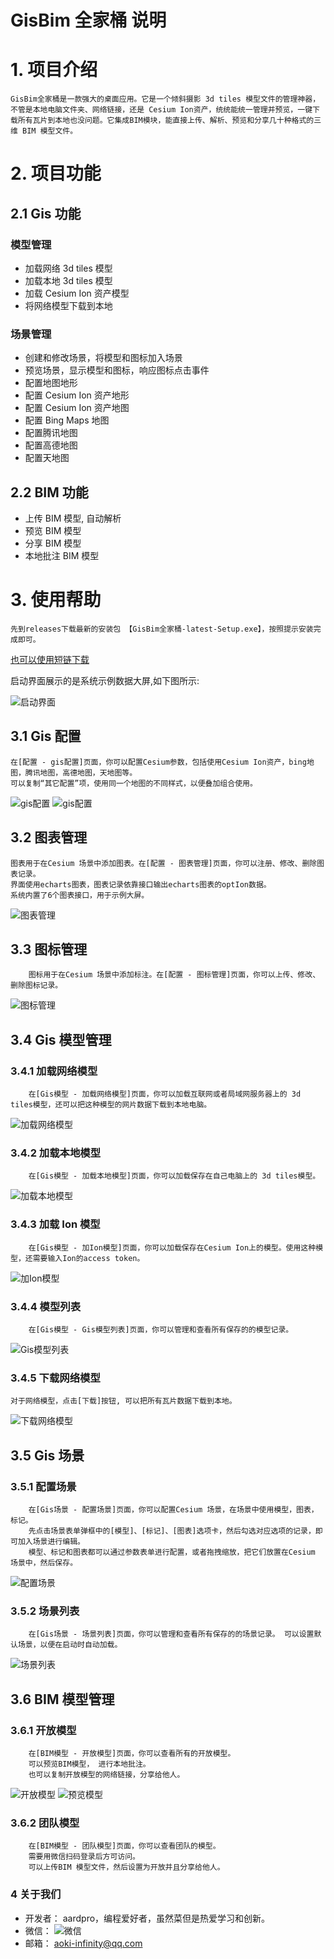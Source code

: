 # GisBim 全家桶 说明

# 1. 项目介绍

```
GisBim全家桶是一款强大的桌面应用。它是一个倾斜摄影 3d tiles 模型文件的管理神器，不管是本地电脑文件夹、网络链接，还是 Cesium Ion资产，统统能统一管理并预览，一键下载所有瓦片到本地也没问题。它集成BIM模块，能直接上传、解析、预览和分享几十种格式的三维 BIM 模型文件。
```

# 2. 项目功能

## 2.1 Gis 功能

### 模型管理

- 加载网络 3d tiles 模型
- 加载本地 3d tiles 模型
- 加载 Cesium Ion 资产模型
- 将网络模型下载到本地

### 场景管理

- 创建和修改场景，将模型和图标加入场景
- 预览场景，显示模型和图标，响应图标点击事件
- 配置地图地形
- 配置 Cesium Ion 资产地形
- 配置 Cesium Ion 资产地图
- 配置 Bing Maps 地图
- 配置腾讯地图
- 配置高德地图
- 配置天地图

## 2.2 BIM 功能

- 上传 BIM 模型, 自动解析
- 预览 BIM 模型
- 分享 BIM 模型
- 本地批注 BIM 模型

# 3. 使用帮助

```
先到releases下载最新的安装包 【GisBim全家桶-latest-Setup.exe】，按照提示安装完成即可。
```

[也可以使用短链下载](http://s.c1ns.cn/gis-bim-pack)

启动界面展示的是系统示例数据大屏,如下图所示:

<img src="./assets/00.jpg" alt="启动界面" />

## 3.1 Gis 配置

```
在[配置 - gis配置]页面，你可以配置Cesium参数，包括使用Cesium Ion资产，bing地图，腾讯地图，高德地图，天地图等。
可以复制“其它配置”项，使用同一个地图的不同样式，以便叠加组合使用。
```

<img src="./assets/06.jpg" alt="gis配置" />
<img src="./assets/07.jpg" alt="gis配置" />

## 3.2 图表管理

```
图表用于在Cesium 场景中添加图表。在[配置 - 图表管理]页面，你可以注册、修改、删除图表记录。
界面使用echarts图表，图表记录依靠接口输出echarts图表的optIon数据。
系统内置了6个图表接口，用于示例大屏。
```

<img src="./assets/chart-list.jpg" alt="图表管理" />

## 3.3 图标管理

```
    图标用于在Cesium 场景中添加标注。在[配置 - 图标管理]页面，你可以上传、修改、删除图标记录。
```

<img src="./assets/01.jpg" alt="图标管理" />

## 3.4 Gis 模型管理

### 3.4.1 加载网络模型

```
    在[Gis模型 - 加载网络模型]页面，你可以加载互联网或者局域网服务器上的 3d tiles模型，还可以把这种模型的网片数据下载到本地电脑。
```

<img src="./assets/08.jpg" alt="加载网络模型" />

### 3.4.2 加载本地模型

```
    在[Gis模型 - 加载本地模型]页面，你可以加载保存在自己电脑上的 3d tiles模型。
```

<img src="./assets/09.jpg" alt="加载本地模型" />

### 3.4.3 加载 Ion 模型

```
    在[Gis模型 - 加Ion模型]页面，你可以加载保存在Cesium Ion上的模型。使用这种模型，还需要输入Ion的access token。
```

<img src="./assets/10.jpg" alt="加Ion模型" />

### 3.4.4 模型列表

```
    在[Gis模型 - Gis模型列表]页面，你可以管理和查看所有保存的的模型记录。
```

<img src="./assets/11.jpg" alt="Gis模型列表" />

### 3.4.5 下载网络模型

    对于网络模型，点击[下载]按钮, 可以把所有瓦片数据下载到本地。

<img src="./assets/12.jpg" alt="下载网络模型" />

## 3.5 Gis 场景

### 3.5.1 配置场景

```
    在[Gis场景 - 配置场景]页面，你可以配置Cesium 场景，在场景中使用模型，图表，标记。
    先点击场景表单弹框中的[模型]、[标记]、[图表]选项卡，然后勾选对应选项的记录，即可加入场景进行编辑。
    模型、标记和图表都可以通过参数表单进行配置，或者拖拽缩放，把它们放置在Cesium 场景中，然后保存。
```

<img src="./assets/19.jpg" alt="配置场景" />

### 3.5.2 场景列表

```
    在[Gis场景 - 场景列表]页面，你可以管理和查看所有保存的的场景记录。 可以设置默认场景，以便在启动时自动加载。
```

<img src="./assets/17.jpg" alt="场景列表" />

## 3.6 BIM 模型管理

### 3.6.1 开放模型

```
    在[BIM模型 - 开放模型]页面，你可以查看所有的开放模型。
    可以预览BIM模型， 进行本地批注。
    也可以复制开放模型的网络链接，分享给他人。
```

<img src="./assets/bim-list-public.jpg" alt="开放模型" />
<img src="./assets/bim-view.jpg" alt="预览模型" />

### 3.6.2 团队模型

```
    在[BIM模型 - 团队模型]页面，你可以查看团队的模型。
    需要用微信扫码登录后方可访问。
    可以上传BIM 模型文件，然后设置为开放并且分享给他人。
```

### 4 关于我们

- 开发者： aardpro，编程爱好者，虽然菜但是热爱学习和创新。
- 微信： <img src="./assets/wechat.jpg" alt="微信" />
- 邮箱： <a href="mailto:aoki-infinity@qq.com">aoki-infinity@qq.com</a>
